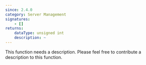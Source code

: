 ```yaml
---
since: 2.4.0
category: Server Management
signatures:
    - []
returns:
    dataType: unsigned int
    description: ~
---
```


This function needs a description. Please feel free to contribute a description to this function.

